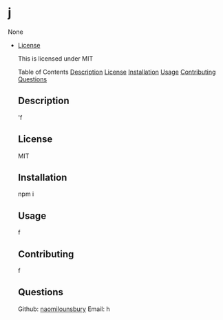 # j
  None
  
* [License](#license)

  This is licensed under MIT


  Table of Contents
  [Description](#description)
  [License](#license)
  [Installation](#installation)
  [Usage](#usage)
  [Contributing](#contributing)
  [Questions](#questions)
  ## Description
  'f
  ## License
  MIT
  ## Installation
  npm i
  ## Usage 
  f
  ## Contributing
  f
  ## Questions
  Github: [naomilounsbury](github.com/naomilounsbury)
  Email: h
  